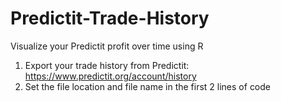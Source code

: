 # Predictit-Trade-History
Visualize your Predictit profit over time using R

1. Export your trade history from Predictit: https://www.predictit.org/account/history
2. Set the file location and file name in the first 2 lines of code
